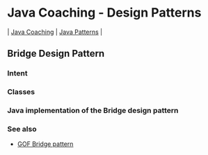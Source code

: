 # Java Coaching - Design Patterns
| [Java Coaching](src/main/java/coaching "Coaching Java Idioms") | [Java Patterns](src/main/java/patterns "Design Patterns in Java") |

## Bridge Design Pattern

### Intent

### Classes

### Java implementation of the Bridge design pattern

### See also

* [GOF Bridge pattern](https://en.wikipedia.org/wiki/bridge_pattern)
